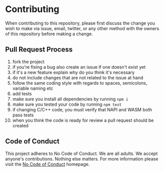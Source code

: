 # Contributing

When contributing to this repository, please first discuss the change you wish to make via
issue, email, twitter, or any other method with the owners of this repository before making a change.

## Pull Request Process

1) fork the project
2) if you're fixing a bug also create an issue if one doesn't exist yet
3) if it's a new feature explain why do you think it's necessary
4) do not include changes that are not related to the issue at hand
5) follow the same coding style with regards to spaces, semicolons, variable naming etc
6) add tests
7) make sure you install all dependencies by running `npm i`
8) make sure you tested your code by running `npm test`
9) if changing C/C++ code, you must verify that NAPI and WASM both pass tests
10) when you think the code is ready for review a pull request should be created

## Code of Conduct

This project adheres to No Code of Conduct.  We are all adults.  We accept anyone's contributions.  Nothing else matters.
For more information please visit the [No Code of Conduct](https://github.com/domgetter/NCoC) homepage.
